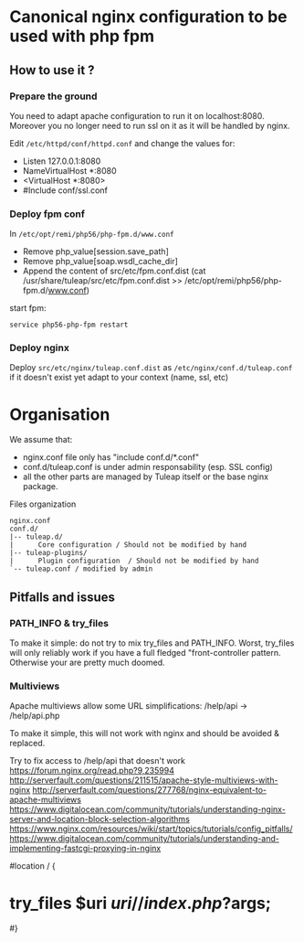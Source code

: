 Canonical nginx configuration to be used with php fpm
=====================================================

How to use it ?
---------------

### Prepare the ground

You need to adapt apache configuration to run it on localhost:8080. Moreover you no longer need to run ssl on it as
it will be handled by nginx.

Edit `/etc/httpd/conf/httpd.conf` and change the values for:

* Listen 127.0.0.1:8080
* NameVirtualHost *:8080
* <VirtualHost *:8080>
* #Include conf/ssl.conf

### Deploy fpm conf

In `/etc/opt/remi/php56/php-fpm.d/www.conf`
* Remove php_value[session.save_path]
* Remove php_value[soap.wsdl_cache_dir]
* Append the content of src/etc/fpm.conf.dist (cat /usr/share/tuleap/src/etc/fpm.conf.dist >> /etc/opt/remi/php56/php-fpm.d/www.conf)

start fpm:

    service php56-php-fpm restart

### Deploy nginx

Deploy `src/etc/nginx/tuleap.conf.dist` as `/etc/nginx/conf.d/tuleap.conf` if it doesn't exist yet
adapt to your context (name, ssl, etc)


Organisation
============

We assume that:

* nginx.conf file only has "include conf.d/*.conf"
* conf.d/tuleap.conf is under admin responsability (esp. SSL config)
* all the other parts are managed by Tuleap itself or the base nginx package.

Files organization

    nginx.conf
    conf.d/
    |-- tuleap.d/
    |      Core configuration / Should not be modified by hand
    |-- tuleap-plugins/
    |      Plugin configuration  / Should not be modified by hand
    `-- tuleap.conf / modified by admin

Pitfalls and issues
-------------------

### PATH_INFO & try_files

To make it simple: do not try to mix try_files and PATH_INFO.
Worst, try_files will only reliably work if you have a full fledged "front-controller pattern. Otherwise your are
pretty much doomed.

### Multiviews

Apache multiviews allow some URL simplifications:
/help/api -> /help/api.php

To make it simple, this will not work with nginx and should be avoided & replaced.

Try to fix access to /help/api that doesn't work
https://forum.nginx.org/read.php?9,235994
http://serverfault.com/questions/211515/apache-style-multiviews-with-nginx
http://serverfault.com/questions/277768/nginx-equivalent-to-apache-multiviews
https://www.digitalocean.com/community/tutorials/understanding-nginx-server-and-location-block-selection-algorithms
https://www.nginx.com/resources/wiki/start/topics/tutorials/config_pitfalls/
https://www.digitalocean.com/community/tutorials/understanding-and-implementing-fastcgi-proxying-in-nginx

#location / {
#    try_files $uri $uri/ /index.php?$args;
#}